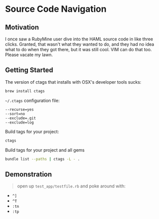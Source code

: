 # Source Code Navigation

## Motivation
I once saw a RubyMine user dive into the HAML source code in like three clicks.  Granted, that wasn't what they wanted to do, and they had no idea what to do when they got there, but it was still cool.  VIM can do that too.  Please vacate my lawn.

## Getting Started
The version of ctags that installs with OSX's developer tools sucks:

```bash
brew install ctags
```

`~/.ctags` configuration file:
```
--recurse=yes
--sort=no
--exclude=.git
--exclude=log
```

Build tags for your project:
```bash
ctags
```

Build tags for your project and all gems
```bash
bundle list --paths | ctags -L - .
```

## Demonstration
> open up `test_app/testfile.rb` and poke around with:
  - `^]`
  - `^T`
  - `:tn`
  - `:tp`
